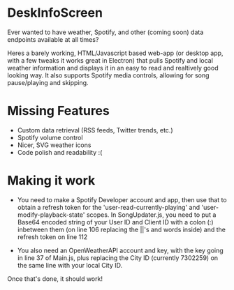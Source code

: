 # DeskInfoScreen

Ever wanted to have weather, Spotify, and other (coming soon) data endpoints available at all times?

Heres a barely working, HTML/Javascript based web-app (or desktop app, with a few tweaks it works great in Electron) that pulls Spotify and local weather information and displays it in an easy to read and realtively good looking way. It also supports Spotify media controls, allowing for song pause/playing and skipping.

# Missing Features

- Custom data retrieval (RSS feeds, Twitter trends, etc.)
- Spotify volume control
- Nicer, SVG weather icons
- Code polish and readability :(

# Making it work

- You need to make a Spotify Developer account and app, then use that to obtain a refresh token for the 'user-read-currently-playing' and 'user-modify-playback-state' scopes. In SongUpdater.js, you need to put a Base64 encoded string of your User ID and Client ID with a colon (:) inbetween them (on line 106 replacing the ||'s and words inside) and the refresh token on line 112

- You also need an OpenWeatherAPI account and key, with the key going in line 37 of Main.js, plus replacing the City ID (currently 7302259) on the same line with your local City ID.

Once that's done, it should work!
